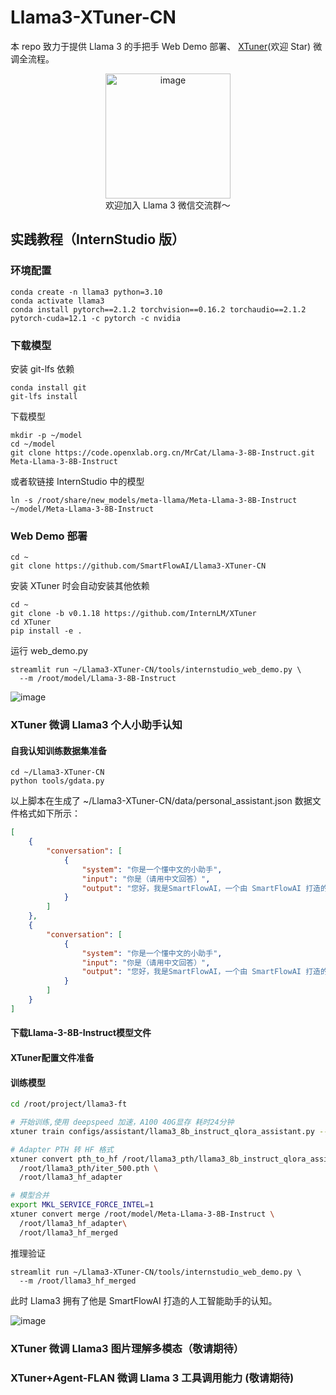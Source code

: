 # Llama3-XTuner-CN


本 repo 致力于提供 Llama 3 的手把手 Web Demo 部署、 [XTuner](https://github.com/InternLM/XTuner)(欢迎 Star) 微调全流程。


<div align="center">
  <img src="https://github.com/SmartFlowAI/X-Llama3/assets/25839884/b2a9d3f1-3463-44aa-af77-7e1caa541aed" alt="image" width="200" height="200">
</div>

<div align="center">
欢迎加入 Llama 3 微信交流群～
</div>

## 实践教程（InternStudio 版）

### 环境配置

```shell
conda create -n llama3 python=3.10
conda activate llama3
conda install pytorch==2.1.2 torchvision==0.16.2 torchaudio==2.1.2 pytorch-cuda=12.1 -c pytorch -c nvidia
```

### 下载模型


安装 git-lfs 依赖

```shell
conda install git
git-lfs install
```
下载模型
```shell
mkdir -p ~/model
cd ~/model
git clone https://code.openxlab.org.cn/MrCat/Llama-3-8B-Instruct.git Meta-Llama-3-8B-Instruct
```
或者软链接 InternStudio 中的模型

```shell
ln -s /root/share/new_models/meta-llama/Meta-Llama-3-8B-Instruct ~/model/Meta-Llama-3-8B-Instruct
```

### Web Demo 部署

```shell
cd ~
git clone https://github.com/SmartFlowAI/Llama3-XTuner-CN
```

安装 XTuner 时会自动安装其他依赖
```shell
cd ~
git clone -b v0.1.18 https://github.com/InternLM/XTuner
cd XTuner
pip install -e .
```

运行 web_demo.py

```shell
streamlit run ~/Llama3-XTuner-CN/tools/internstudio_web_demo.py \
  --m /root/model/Llama-3-8B-Instruct
```

![image](https://github.com/SmartFlowAI/Llama3-XTuner-CN/assets/25839884/30ab70ea-9e60-4fed-a685-b3b3edbce7e6)




### XTuner 微调 Llama3 个人小助手认知


#### 自我认知训练数据集准备

```shell
cd ~/Llama3-XTuner-CN
python tools/gdata.py 
```
以上脚本在生成了 ~/Llama3-XTuner-CN/data/personal_assistant.json 数据文件格式如下所示：
```json
[
    {
        "conversation": [
            {
                "system": "你是一个懂中文的小助手",
                "input": "你是（请用中文回答）",
                "output": "您好，我是SmartFlowAI，一个由 SmartFlowAI 打造的人工智能助手，请问有什么可以帮助您的吗？"
            }
        ]
    },
    {
        "conversation": [
            {
                "system": "你是一个懂中文的小助手",
                "input": "你是（请用中文回答）",
                "output": "您好，我是SmartFlowAI，一个由 SmartFlowAI 打造的人工智能助手，请问有什么可以帮助您的吗？"
            }
        ]
    }
]
```

#### 下载Llama-3-8B-Instruct模型文件


#### XTuner配置文件准备


#### 训练模型


```Bash
cd /root/project/llama3-ft

# 开始训练,使用 deepspeed 加速，A100 40G显存 耗时24分钟
xtuner train configs/assistant/llama3_8b_instruct_qlora_assistant.py --work-dir /root/llama3_pth

# Adapter PTH 转 HF 格式
xtuner convert pth_to_hf /root/llama3_pth/llama3_8b_instruct_qlora_assistant.py \
  /root/llama3_pth/iter_500.pth \
  /root/llama3_hf_adapter

# 模型合并
export MKL_SERVICE_FORCE_INTEL=1
xtuner convert merge /root/model/Meta-Llama-3-8B-Instruct \
  /root/llama3_hf_adapter\
  /root/llama3_hf_merged
```

推理验证

```shell
streamlit run ~/Llama3-XTuner-CN/tools/internstudio_web_demo.py \
  --m /root/llama3_hf_merged
```

此时 Llama3 拥有了他是 SmartFlowAI 打造的人工智能助手的认知。 

![image](https://github.com/SmartFlowAI/Llama3-XTuner-CN/assets/25839884/84b43b1e-dbba-4af7-80fa-51e6336eaedb)



### XTuner 微调 Llama3 图片理解多模态（敬请期待）


### XTuner+Agent-FLAN 微调 Llama 3 工具调用能力 (敬请期待)
